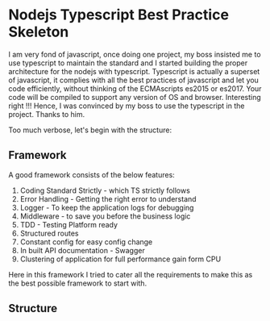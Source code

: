 # Nodejs Typescript Best Practice Skeleton

I am very fond of javascript, once doing one project, my boss insisted me to use typescript to maintain the standard and I started building the proper architecture for the nodejs with typescript. Typescript is actually a superset of javascript, it complies with all the best practices of javascript and let you code efficiently, without thinking of the ECMAscripts es2015 or es2017. Your code will be compiled to support any version of OS and browser. Interesting right !!! Hence, I was convinced by my boss to use the typescript in the project. Thanks to him.

Too much verbose, let's begin with the structure:

## Framework

A good framework consists of the below features:

1. Coding Standard Strictly - which TS strictly follows
2. Error Handling - Getting the right error to understand
3. Logger - To keep the application logs for debugging
4. Middleware - to save you before the business logic
5. TDD - Testing Platform ready
6. Structured routes
7. Constant config for easy config change
8. In built API documentation - Swagger
9. Clustering of application for full performance gain form CPU

Here in this framework I tried to cater all the requirements to make this as the best possible framework to start with.

## Structure

